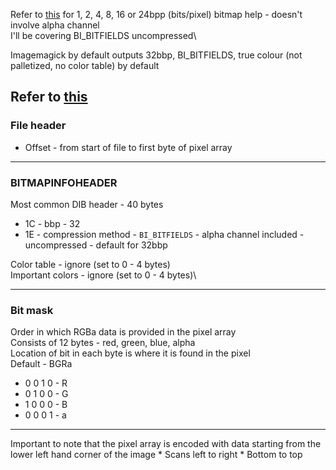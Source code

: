 Refer to [this](https://medium.com/sysf/bits-to-bitmaps-a-simple-walkthrough-of-bmp-image-format-765dc6857393) for 1, 2, 4, 8, 16 or 24bpp (bits/pixel) bitmap help - doesn't involve alpha channel\
I'll be covering BI_BITFIELDS uncompressed\


Imagemagick by default outputs 32bbp, BI_BITFIELDS, true colour (not palletized, no color table) by default

## Refer to [this](https://en.wikipedia.org/wiki/BMP_file_format)
### File header
  * Offset - from start of file to first byte of pixel array
<hr>

### BITMAPINFOHEADER
Most common DIB header - 40 bytes
  * 1C - bbp - 32
  * 1E - compression method - `BI_BITFIELDS` - alpha channel included - uncompressed - default for 32bbp

Color table - ignore (set to 0 - 4 bytes)\
Important colors - ignore (set to 0 - 4 bytes)\
<hr>

### Bit mask
Order in which RGBa data is provided in the pixel array\
Consists of 12 bytes - red, green, blue, alpha\
Location of bit in each byte is where it is found in the pixel\
Default - BGRa
 * 0 0 1 0 - R
 * 0 1 0 0 - G
 * 1 0 0 0 - B
 * 0 0 0 1 - a
<hr>
Important to note that the pixel array is encoded with data starting from the lower left hand corner of the image
  * Scans left to right
  * Bottom to top
